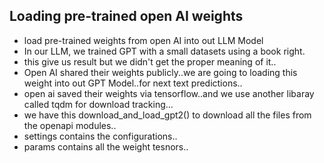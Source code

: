 ## Loading pre-trained open AI weights

- load pre-trained weights from open AI into out LLM Model
- In our LLM, we trained GPT with a small datasets using a book right.
- this give us result but we didn't get the proper meaning of it..
- Open AI shared their weights publicly..we are going to loading this weight into out GPT Model..for next text predictions..
- open ai saved their weights via tensorflow..and we use another libaray called tqdm for download tracking...
- we have this download_and_load_gpt2() to download all the files from the openapi modules..
- settings contains the configurations..
- params contains all the weight tesnors..